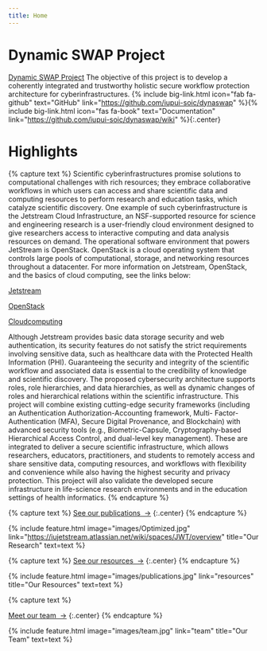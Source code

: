 ```yaml
---
title: Home
---
```


# Dynamic SWAP Project

[Dynamic SWAP Project](https://science.iupui.edu/cs/research/faculty-labs/dynaswap/index.html) The objective of this project is to develop a coherently integrated and trustworthy holistic secure workflow protection architecture for cyberinfrastructures. 
{% include big-link.html icon="fab fa-github" text="GitHub" link="https://github.com/iupui-soic/dynaswap" %}{% include big-link.html icon="fas fa-book" text="Documentation" link="https://github.com/iupui-soic/dynaswap/wiki" %}{:.center}

<!-- section break -->

# Highlights

{% capture text %}
Scientific cyberinfrastructures promise solutions to computational challenges with rich resources; they embrace collaborative workflows in which users can access and share scientific data and computing resources to perform research and education tasks, which catalyze scientific discovery. One example of such cyberinfrastructure is the Jetstream Cloud Infrastructure, an NSF-supported resource for science and engineering research is a user-friendly cloud environment designed to give researchers access to interactive computing and data analysis resources on demand. The operational software environment that powers JetStream is OpenStack. OpenStack is a cloud operating system that controls large pools of computational, storage, and networking resources throughout a datacenter. For more information on Jetstream, OpenStack, and the basics of cloud computing, see the links below:

[Jetstream](https://iujetstream.atlassian.net/wiki/spaces/JWT/overview)

[OpenStack](https://www.openstack.org/)

[Cloudcomputing](https://www.lucidchart.com/blog/cloud-computing-basics)

Although Jetstream provides basic data storage security and web authentication, its security features do not satisfy the strict requirements involving sensitive data, such as healthcare data with the Protected Health Information (PHI). Guaranteeing the security and integrity of the scientific workflow and associated data is essential to the credibility of knowledge and scientific discovery. The proposed cybersecurity architecture supports roles, role hierarchies, and data hierarchies, as well as dynamic changes of roles and hierarchical relations within the scientific infrastructure. This project will combine existing cutting-edge security frameworks (including an Authentication Authorization-Accounting framework, Multi- Factor-Authentication (MFA), Secure Digital Provenance, and Blockchain) with advanced security tools (e.g., Biometric-Capsule, Cryptography-based Hierarchical Access Control, and dual-level key management). These are integrated to deliver a secure scientific infrastructure, which allows researchers, educators, practitioners, and students to remotely access and share sensitive data, computing resources, and workflows with flexibility and convenience while also having the highest security and privacy protection. This project will also validate the developed secure infrastructure in life-science research environments and in the education settings of health informatics.
{% endcapture %}

{% capture text %}
[See our publications &nbsp;→](research)
{:.center}
{% endcapture %}

{%
  include feature.html
  image="images/Optimized.jpg"
  link="https://iujetstream.atlassian.net/wiki/spaces/JWT/overview"
  title="Our Research"
  text=text
%}

{% capture text %}
[See our resources &nbsp;→](resources)
{:.center}
{% endcapture %}

{%
  include feature.html
  image="images/publications.jpg"
  link="resources"
  title="Our Resources"
  text=text
%}

{% capture text %}

[Meet our team &nbsp;→](team)
{:.center}
{% endcapture %}

{%
  include feature.html
  image="images/team.jpg"
  link="team"
  title="Our Team"
  text=text
%}
